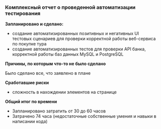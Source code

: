 ### Комплексный отчет о проведенной автоматизации тестирования

**Запланировано и сделано:**

* создание автоматизированных позитивных и негативных UI тестовых сценариев 
для проверки корректной работы веб-сервиса по покупке тура
* создание автоматизированных тестов для проверки API банка, корректной работы баз данных MySQL и PostgreSQL

**Причины, по которым что-то не было сделано**

Было сделано все, что заявлено в плане

**Сработавшие риски**

* сложность в нахождении элементов на странице

**Общий итог по времени**

* Запланировано затратить от 30 до 60 часов
* Затрачено 74 часа (недостаточные собственные умения и навыки в написании кода)
